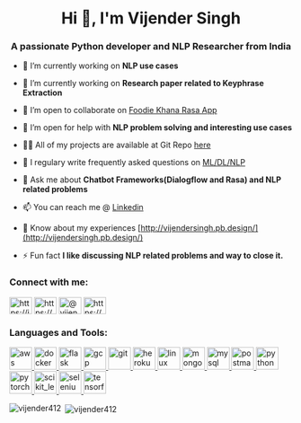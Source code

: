 <!--
### Hi there 👋
**vijender412/vijender412** is a ✨ _special_ ✨ repository because its `README.md` (this file) appears on your GitHub profile.

Created using 
https://rahuldkjain.github.io/gh-profile-readme-generator/
-->

<h1 align="center">Hi 👋, I'm Vijender Singh</h1>
<h3 align="center">A passionate Python developer and NLP Researcher from India</h3>

- 🔭 I’m currently working on **NLP use cases**

- 🌱 I’m currently working on **Research paper related to Keyphrase Extraction**

- 👯 I’m open to collaborate on [Foodie Khana Rasa App](https://github.com/vijender412/Foodie_rasa_2.0)

- 🤝 I’m open for help with **NLP problem solving and interesting use cases**

- 👨‍💻 All of my projects are available at Git Repo [here](https://github.com/vijender412)

- 📝 I regulary write frequently asked questions on [ML/DL/NLP](http://vijendersingh.pb.design/blog-7)

- 💬 Ask me about **Chatbot Frameworks(Dialogflow and Rasa) and NLP related problems**

- 📫 You can reach me @ [Linkedin](https://in.linkedin.com/in/vijendersingh412)

- 📄 Know about my experiences [http://vijendersingh.pb.design/](http://vijendersingh.pb.design/)

- ⚡ Fun fact **I like discussing NLP related problems and way to close it.**

<h3 align="left">Connect with me:</h3>
<p align="left">
<a href="https://linkedin.com/in/https://in.linkedin.com/in/vijendersingh412" target="blank"><img align="center" src="https://cdn.jsdelivr.net/npm/simple-icons@3.0.1/icons/linkedin.svg" alt="https://in.linkedin.com/in/vijendersingh412" height="30" width="40" /></a>
<a href="https://kaggle.com/https://www.kaggle.com/vijendersingh412" target="blank"><img align="center" src="https://cdn.jsdelivr.net/npm/simple-icons@3.0.1/icons/kaggle.svg" alt="https://www.kaggle.com/vijendersingh412" height="30" width="40" /></a>
<a href="https://medium.com/@vijendersingh412" target="blank"><img align="center" src="https://cdn.jsdelivr.net/npm/simple-icons@3.0.1/icons/medium.svg" alt="@vijendersingh412" height="30" width="40" /></a>
<a href="https://www.hackerrank.com/https://www.hackerrank.com/vijendersingh412" target="blank"><img align="center" src="https://cdn.jsdelivr.net/npm/simple-icons@3.0.1/icons/hackerrank.svg" alt="https://www.hackerrank.com/vijendersingh412" height="30" width="40" /></a>
</p>

<h3 align="left">Languages and Tools:</h3>
<p align="left"> <a href="https://aws.amazon.com" target="_blank"> <img src="https://devicons.github.io/devicon/devicon.git/icons/amazonwebservices/amazonwebservices-original-wordmark.svg" alt="aws" width="40" height="40"/> </a> <a href="https://www.docker.com/" target="_blank"> <img src="https://devicons.github.io/devicon/devicon.git/icons/docker/docker-original-wordmark.svg" alt="docker" width="40" height="40"/> </a> <a href="https://flask.palletsprojects.com/" target="_blank"> <img src="https://www.vectorlogo.zone/logos/pocoo_flask/pocoo_flask-icon.svg" alt="flask" width="40" height="40"/> </a> <a href="https://cloud.google.com" target="_blank"> <img src="https://www.vectorlogo.zone/logos/google_cloud/google_cloud-icon.svg" alt="gcp" width="40" height="40"/> </a> <a href="https://git-scm.com/" target="_blank"> <img src="https://www.vectorlogo.zone/logos/git-scm/git-scm-icon.svg" alt="git" width="40" height="40"/> </a> <a href="https://heroku.com" target="_blank"> <img src="https://www.vectorlogo.zone/logos/heroku/heroku-icon.svg" alt="heroku" width="40" height="40"/> </a> <a href="https://www.linux.org/" target="_blank"> <img src="https://devicons.github.io/devicon/devicon.git/icons/linux/linux-original.svg" alt="linux" width="40" height="40"/> </a> <a href="https://www.mongodb.com/" target="_blank"> <img src="https://devicons.github.io/devicon/devicon.git/icons/mongodb/mongodb-original-wordmark.svg" alt="mongodb" width="40" height="40"/> </a> <a href="https://www.mysql.com/" target="_blank"> <img src="https://devicons.github.io/devicon/devicon.git/icons/mysql/mysql-original-wordmark.svg" alt="mysql" width="40" height="40"/> </a> <a href="https://postman.com" target="_blank"> <img src="https://www.vectorlogo.zone/logos/getpostman/getpostman-icon.svg" alt="postman" width="40" height="40"/> </a> <a href="https://www.python.org" target="_blank"> <img src="https://devicons.github.io/devicon/devicon.git/icons/python/python-original.svg" alt="python" width="40" height="40"/> </a> <a href="https://pytorch.org/" target="_blank"> <img src="https://www.vectorlogo.zone/logos/pytorch/pytorch-icon.svg" alt="pytorch" width="40" height="40"/> </a> <a href="https://scikit-learn.org/" target="_blank"> <img src="https://upload.wikimedia.org/wikipedia/commons/0/05/Scikit_learn_logo_small.svg" alt="scikit_learn" width="40" height="40"/> </a> <a href="https://www.selenium.dev" target="_blank"> <img src="https://raw.githubusercontent.com/detain/svg-logos/780f25886640cef088af994181646db2f6b1a3f8/svg/selenium-logo.svg" alt="selenium" width="40" height="40"/> </a> <a href="https://www.tensorflow.org" target="_blank"> <img src="https://www.vectorlogo.zone/logos/tensorflow/tensorflow-icon.svg" alt="tensorflow" width="40" height="40"/> </a> </p>

<p><img align="left" src="https://github-readme-stats.vercel.app/api/top-langs?username=vijender412&show_icons=true&locale=en&layout=compact" alt="vijender412" /></p>

<p>&nbsp;<img align="center" src="https://github-readme-stats.vercel.app/api?username=vijender412&show_icons=true&locale=en" alt="vijender412" /></p>
